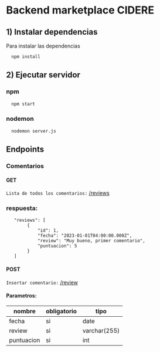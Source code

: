 
# Backend marketplace CIDERE

## 1) Instalar dependencias

Para instalar las dependencias

```bash
  npm install
```


## 2) Ejecutar servidor

### npm

```bash
  npm start
```

### nodemon


```bash
  nodemon server.js
```

## Endpoints

### Comentarios
#### GET
`Lista de todos los comentarios:` [/reviews](localhost:5000/reviews)

### respuesta:
```
   "reviews": [
        {
            "id": 1,
            "fecha": "2023-01-01T04:00:00.000Z",
            "review": "Muy bueno, primer comentario",
            "puntuacion": 5
        }
   ]
```

#### POST
`Insertar comentario:` [/review](localhost:5000/review)

#### Parametros:

| nombre      | obligatorio| tipo        |
|-------------|------------| ------------|
| fecha       | si         | date        |
| review      | si         | varchar(255)|
| puntuacion  | si         | int         |